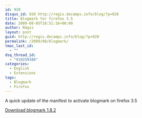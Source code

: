 ```yaml
---
id: 920
disqus_id: 920 http://regis.decamps.info/blog/?p=920
title: Blogmark for firefox 3.5
date: 2009-08-05T18:51:16+00:00
author: Régis
layout: post
guid: http://regis.decamps.info/blog/?p=920
permalink: /2009/08/blogmark/
tmac_last_id:
  - ""
dsq_thread_id:
  - "919259388"
categories:
  - English
  - Extensions
tags:
  - Blogmark
  - Firefox
---
```

A quick update of the manifest to activate blogmark on firefox 3.5

[Download blogmark 1.8.2](https://addons.mozilla.org/fr/firefox/downloads/file/61071/blogmark-1.8.2-fx.xpi)
